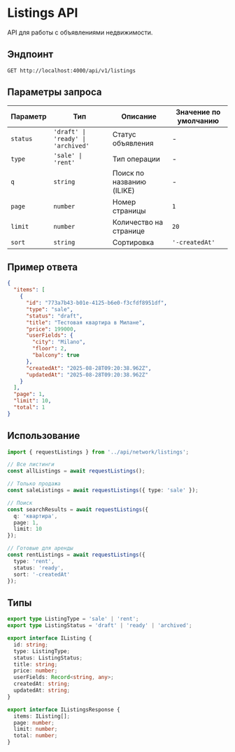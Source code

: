 # Listings API

API для работы с объявлениями недвижимости.

## Эндпоинт

```
GET http://localhost:4000/api/v1/listings
```

## Параметры запроса

| Параметр | Тип | Описание | Значение по умолчанию |
|----------|-----|----------|----------------------|
| `status` | `'draft' \| 'ready' \| 'archived'` | Статус объявления | - |
| `type` | `'sale' \| 'rent'` | Тип операции | - |
| `q` | `string` | Поиск по названию (ILIKE) | - |
| `page` | `number` | Номер страницы | `1` |
| `limit` | `number` | Количество на странице | `20` |
| `sort` | `string` | Сортировка | `'-createdAt'` |

## Пример ответа

```json
{
  "items": [
    {
      "id": "773a7b43-b01e-4125-b6e0-f3cfdf8951df",
      "type": "sale",
      "status": "draft", 
      "title": "Тестовая квартира в Милане",
      "price": 199000,
      "userFields": {
        "city": "Milano",
        "floor": 2,
        "balcony": true
      },
      "createdAt": "2025-08-28T09:20:38.962Z",
      "updatedAt": "2025-08-28T09:20:38.962Z"
    }
  ],
  "page": 1,
  "limit": 10,
  "total": 1
}
```

## Использование

```typescript
import { requestListings } from '../api/network/listings';

// Все листинги
const allListings = await requestListings();

// Только продажа
const saleListings = await requestListings({ type: 'sale' });

// Поиск
const searchResults = await requestListings({ 
  q: 'квартира',
  page: 1,
  limit: 10 
});

// Готовые для аренды
const rentListings = await requestListings({
  type: 'rent',
  status: 'ready',
  sort: '-createdAt'
});
```

## Типы

```typescript
export type ListingType = 'sale' | 'rent';
export type ListingStatus = 'draft' | 'ready' | 'archived';

export interface IListing {
  id: string;
  type: ListingType;
  status: ListingStatus;
  title: string;
  price: number;
  userFields: Record<string, any>;
  createdAt: string;
  updatedAt: string;
}

export interface IListingsResponse {
  items: IListing[];
  page: number;
  limit: number;
  total: number;
}
```
